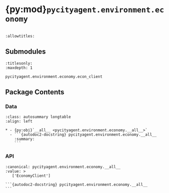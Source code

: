# {py:mod}`pycityagent.environment.economy`

```{py:module} pycityagent.environment.economy
```

```{autodoc2-docstring} pycityagent.environment.economy
:allowtitles:
```

## Submodules

```{toctree}
:titlesonly:
:maxdepth: 1

pycityagent.environment.economy.econ_client
```

## Package Contents

### Data

````{list-table}
:class: autosummary longtable
:align: left

* - {py:obj}`__all__ <pycityagent.environment.economy.__all__>`
  - ```{autodoc2-docstring} pycityagent.environment.economy.__all__
    :summary:
    ```
````

### API

````{py:data} __all__
:canonical: pycityagent.environment.economy.__all__
:value: >
   ['EconomyClient']

```{autodoc2-docstring} pycityagent.environment.economy.__all__
```

````
